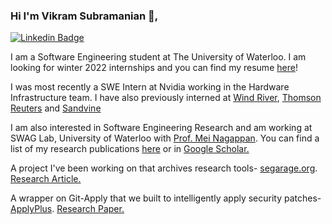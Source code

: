 ### Hi I'm Vikram Subramanian 👋,

[![Linkedin Badge](https://img.shields.io/badge/-LinkedIn-blue?style=flat-square&logo=Linkedin&logoColor=white&link=https://www.linkedin.com/in/vikram-n-subramanian/)](https://www.linkedin.com/in/vikram-n-subramanian/)

I am a Software Engineering student at The University of Waterloo. I am looking for winter 2022 internships and you can find my resume [here](https://github.com/vikramsubramanian/resume/blob/master/Resume.pdf)! 


I was most recently a SWE Intern at Nvidia working in the Hardware Infrastructure team.  I have also previously interned at [Wind River](https://github.com/Wind-River), [Thomson Reuters](https://innovation.thomsonreuters.com/en/labs.html) and [Sandvine](https://www.sandvine.com/)


I am also interested in Software Engineering Research and am working at SWAG Lab, University of Waterloo with [Prof. Mei Nagappan](https://cs.uwaterloo.ca/~m2nagapp/). You can find a list of my research publications [here](https://github.com/vikramsubramanian/resume/blob/master/cv_1.pdf) or in [Google Scholar.](https://scholar.google.com/citations?user=JkgVBE4AAAAJ)



A project I've been working on that archives research tools- [segarage.org](https://segarage.org/). [Research Article.](https://dl.acm.org/doi/10.1145/3356773.3356777)



A wrapper on Git-Apply that we built to intelligently apply security patches- [ApplyPlus](https://github.com/ApplyPlus/ApplyPlus). [Research Paper.](https://github.com/ApplyPlus/ApplyPlus/blob/master/ICSE_SEIP_2021_paper_83_draft.pdf)


<!--
**vikramsubramanian/vikramsubramanian** is a ✨ _special_ ✨ repository because its `README.md` (this file) appears on your GitHub profile.

Here are some ideas to get you started:

- 🔭 I’m currently working on ...
- 🌱 I’m currently learning ...
- 👯 I’m looking to collaborate on ...
- 🤔 I’m looking for help with ...
- 💬 Ask me about ...
- 📫 How to reach me: ...
- 😄 Pronouns: ...
- ⚡ Fun fact: ...
-->
